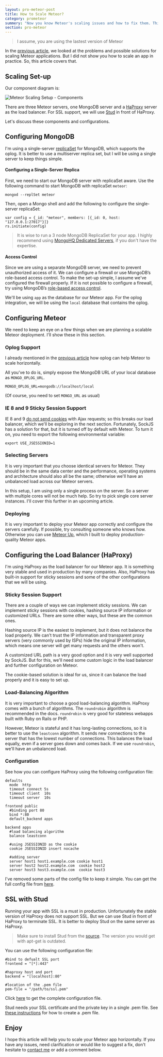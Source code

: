 ```yaml
---
layout: pro-meteor-post
title: How to Scale Meteor?
category: prometeor
summery: "Now you know Meteor's scaling issues and how to fix them. This article shows you how scale a meteor app in practice, using what you've learn previously."
section: pro-meteor
---
```


> I assume, you are using the lastest version of Meteor

In the [previous article](http://meteorhacks.com/does-meteor-scale.html), we looked at the problems and possible solutions for scaling Meteor applications. But I did not show you how to scale an app in practice. So, this article covers that. 

## Scaling Set-up

Our component diagram is:

![Meteor Scaling Setup - Components](https://i.cloudup.com/lfFVzGvSWg.png)

There are three Meteor servers, one MongoDB server and a [HaProxy](http://haproxy.1wt.eu/) server as the load balancer. For SSL support, we will use [Stud](https://github.com/bumptech/stud) in front of HaProxy. 

Let's discuss these components and configurations. 

## Configuring MongoDB

I'm using a single-server [replicaSet](http://docs.mongodb.org/manual/replication/) for MongoDB, which supports the oplog. It is better to use a multiserver replica set, but I will be using a single server to keep things simple. 

#### Configuring a Single-Server Replica 

First, we need to start our MongoDB server with replicaSet aware. Use the following command to start MongoDB with replicaSet `meteor`:

    mongod --replSet meteor

Then, open a Mongo shell and add the following to configure the single-server replicaSet:

    var config = {_id: "meteor", members: [{_id: 0, host: "127.0.0.1:27017"}]}
    rs.initiate(config)

> It is wise to run a 3 node MongoDB ReplicaSet for your app. I highly recommend using [MongoHQ Dedicated Servers](http://www.mongohq.com/pricing/dedicated), if you don't have the expertise.

#### Access Control
Since we are using a separate MongoDB server, we need to prevent unauthorized access of it. We can configure a firewall or use MongoDB’s role-based access control. To make the set-up simple, I assume we've configured the firewall properly. If it is not possible to configure a firewall, try using MongoDB’s [role-based access control](http://docs.mongodb.org/manual/reference/user-privileges/).

We'll be using `app` as the database for our Meteor app. For the oplog integration, we will be using the `local` database that contains the oplog.

## Configuring Meteor 

We need to keep an eye on a few things when we are planning a scalable Meteor deployment. I'll show these in this section.

### Oplog Support

I already mentioned in the [previous article](http://meteorhacks.com/does-meteor-scale.html#meteor_with_mongodb_oplog) how oplog can help Meteor to scale horizontally. 

All you've to do is, simply expose the MongoDB URL of your local database as `MONGO_OPLOG_URL`.

    MONGO_OPLOG_URL=mongodb://localhost/local

(Of course, you need to set `MONGO_URL` as usual)

### IE 8 and 9 Sticky Session Support

IE 8 and 9 [do not send cookies](http://stackoverflow.com/questions/483445/ie8-doesnt-pass-session-cookie-for-ajax-request) with Ajax requests; so this breaks our load balancer, which we'll be exploring in the next section. Fortunately, SockJS has a solution for that, but it is turned off by default with Meteor. To turn it on, you need to export the following environmental variable:

    export USE_JSESSIONID=1

### Selecting Servers

It is very important that you choose identical servers for Meteor. They should be in the same data center and the performance, operating systems and architecture should also all be the same; otherwise we'll have an unbalanced load across our Meteor servers.

In this setup, I am using only a single process on the server. So a server with multiple cores will not be much help. So try to pick single core server instances. I'll cover this further in an upcoming article.

### Deploying

It is very important to deploy your Meteor app correctly and configure the servers carefully. If possible, try consulting someone who knows how. Otherwise you can use [Meteor Up](https://github.com/arunoda/meteor-up), which I built to deploy production-quality Meteor apps.

## Configuring the Load Balancer (HaProxy)

I'm using HaProxy as the load balancer for our Meteor app. It is something very stable and used in production by many companies. Also, HaProxy has built-in support for sticky sessions and some of the other configurations that we will be using.

### Sticky Session Support

There are a couple of ways we can implement sticky sessions. We can implement sticky sessions with cookies, hashing source IP information or customized URLs. There are some other ways, but these are the common ones.

Hashing source IP is the easiest to implement, but it does not balance the load properly. We can't trust the IP information and transparent proxy servers (very commonly used by ISPs) hide the original IP information, which means one server will get many requests and the others won't.

A customized URL path is a very good option and it is very well supported by SockJS. But for this, we'll need some custom logic in the load balancer and further configuration on Meteor.

The cookie-based solution is ideal for us, since it can balance the load properly and it is easy to set up. 

### Load-Balancing Algorithm

It is very important to choose a good load-balancing algorithm. HaProxy comes with a bunch of algorithms. The `roundrobin` algorithm is recommended in the docs. `roundrobin` is very good for stateless webapps built with Ruby on Rails or PHP. 

However, Meteor is stateful and it has long-lasting connections, so it is better to use the `leastconn` algorithm. It sends new connections to the server that has the lowest number of connections. This balances the load equally, even if a server goes down and comes back. If we use `roundrobin`, we'll have an unbalanced load.

### Configuration

See how you can configure HaProxy using the following configuration file:

    defaults
      mode  http
      timeout connect 5s
      timeout client  10s
      timeout server  10s

    frontend public
      #binding port 80
      bind *:80
      default_backend apps

    backend apps
      #load balancing algorithm
      balance leastconn

      #using JSESSIONID as the cookie
      cookie JSESSIONID insert nocache

      #adding server
      server host1 host1.example.com cookie host1
      server host2 host2.example.com  cookie host2
      server host3 host3.example.com  cookie host3

I've removed some parts of the config file to keep it simple. You can get the full config file from [here](https://gist.github.com/arunoda/a35f69f8b7a385d06a8d).

## SSL with Stud

Running your app with SSL is a must in production. Unfortunately the stable version of HaProxy does not support SSL. But we can use Stud in front of HaProxy to terminate SSL. It is better to deploy Stud on the same server as HaProxy.

> Make sure to install Stud from the [source](https://github.com/bumptech/stud). The version you would get with apt-get is outdated. 

You can use the following configuration file:

    #bind to defualt SSL port
    frontend = "[*]:443"

    #haproxy host and port
    backend = "[localhost]:80"

    #location of the .pem file
    pem-file = "/path/to/ssl.pem"

Click [here](https://gist.github.com/arunoda/4c6f5715b826d4bd5317) to get the complete configuration file.

Stud needs your SSL certificate and the private key in a single .pem file. See [these instructions](http://blog.alexnj.com/configuring-a-positivessl-certificate-with-stud.html) for how to create a .pem file.

## Enjoy

I hope this article will help you to scale your Meteor app horizontally. If you have any issues, need clarification or would like to suggest a fix, don't hesitate to [contact me](https://twitter.com/arunoda) or add a comment below.
